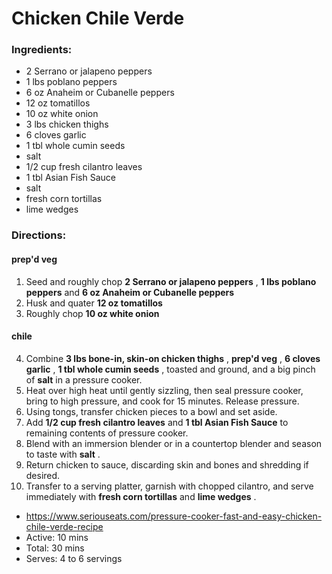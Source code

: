 # Chicken Chile Verde 

### Ingredients: 
* 2 Serrano or jalapeno peppers
* 1 lbs poblano peppers
* 6 oz Anaheim or Cubanelle peppers
* 12 oz tomatillos
* 10 oz white onion
* 3 lbs chicken thighs
* 6 cloves garlic
* 1 tbl whole cumin seeds
*  salt
* 1/2 cup fresh cilantro leaves
* 1 tbl Asian Fish Sauce
*  salt
*  fresh corn tortillas
*  lime wedges

### Directions: 

#### prep'd veg
1. Seed and roughly chop **2 Serrano or jalapeno peppers** , **1 lbs poblano peppers** and **6 oz Anaheim or Cubanelle peppers** 
2. Husk and quater **12 oz tomatillos** 
3. Roughly chop **10 oz white onion** 



#### chile
4. Combine **3 lbs bone-in, skin-on chicken thighs** , **prep'd veg** , **6 cloves garlic** , **1 tbl whole cumin seeds** , toasted and ground, and a big pinch of **salt** in a pressure cooker. 
5. Heat over high heat until gently sizzling, then seal pressure cooker, bring to high pressure, and cook for 15 minutes. Release pressure. 
6. Using tongs, transfer chicken pieces to a bowl and set aside. 
7. Add **1/2 cup fresh cilantro leaves** and **1 tbl Asian Fish Sauce** to remaining contents of pressure cooker. 
8. Blend with an immersion blender or in a countertop blender and season to taste with **salt** . 
9. Return chicken to sauce, discarding skin and bones and shredding if desired. 
10. Transfer to a serving platter, garnish with chopped cilantro, and serve immediately with **fresh corn tortillas** and **lime wedges** . 


* https://www.seriouseats.com/pressure-cooker-fast-and-easy-chicken-chile-verde-recipe 
* Active: 10 mins 
* Total: 30 mins 
* Serves: 4 to 6 servings 

